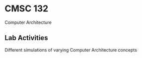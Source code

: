 # CMSC 132

Computer Architecture




## Lab Activities

Different simulations of varying Computer Architecture concepts

